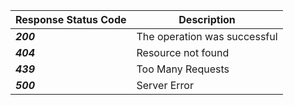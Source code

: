 <!--
title: "Response Codes"
description: "List of response codes"
tags: "API response codes"
-->

Response Status Code | Description
-------------------- | -----------
***200*** | The operation was successful
***404*** | Resource not found
***439*** | Too Many Requests
***500*** | Server Error
